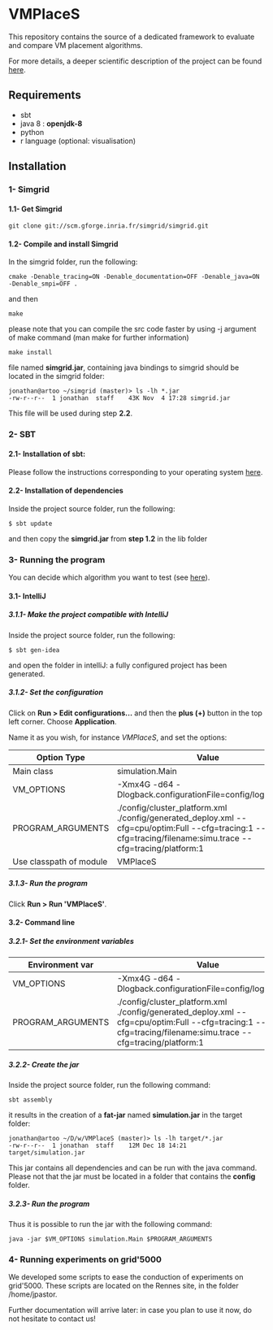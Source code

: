 # VMPlaceS

This repository contains the source of a dedicated framework to evaluate and compare VM placement algorithms.

For more details, a deeper scientific description of the project can be found [here](http://beyondtheclouds.github.io/VMPlaceS).

## Requirements
* sbt
* java 8 : **openjdk-8**
* python
* r language (optional: visualisation)

## Installation

### 1- Simgrid

#### 1.1- Get Simgrid

```
git clone git://scm.gforge.inria.fr/simgrid/simgrid.git
```

#### 1.2- Compile and install Simgrid
In the simgrid folder, run the following:

```
cmake -Denable_tracing=ON -Denable_documentation=OFF -Denable_java=ON -Denable_smpi=OFF .
```
and then

```
make 
```
please note that you can compile the src code faster by using -j argument of make command (man make for further information)

```
make install
```
file named **simgrid.jar**, containing java bindings to simgrid should be located in the simgrid folder:


```
jonathan@artoo ~/simgrid (master)> ls -lh *.jar
-rw-r--r--  1 jonathan  staff    43K Nov  4 17:28 simgrid.jar
```

This file will be used during step **2.2**.

### 2- SBT

#### 2.1- Installation of sbt:

Please follow the instructions corresponding to your operating system [here](http://www.scala-sbt.org/release/tutorial/Setup.html).

#### 2.2- Installation of dependencies

Inside the project source folder, run the following:

```
$ sbt update
```

and then copy the **simgrid.jar** from **step 1.2** in the lib folder

### 3- Running the program 

You can decide which algorithm you want to test (see [here](http://github.com/BeyondTheClouds/VMPlaceS/blob/master/ALGORITHMS.md)).

#### 3.1- IntelliJ

##### 3.1.1- Make the project compatible with IntelliJ

Inside the project source folder, run the following:

```
$ sbt gen-idea
```

and open the folder in intelliJ: a fully configured project has been generated.

##### 3.1.2- Set the configuration

Click on **Run > Edit configurations...** and then the **plus (+)** button in the top left corner. Choose **Application**.

Name it as you wish, for instance _VMPlaceS_, and set the options:

Option Type             | Value
------------------------|-------------
Main class              | simulation.Main
VM_OPTIONS              | -Xmx4G -d64 -Dlogback.configurationFile=config/logback.xml
PROGRAM_ARGUMENTS       | ./config/cluster_platform.xml ./config/generated_deploy.xml  --cfg=cpu/optim:Full --cfg=tracing:1  --cfg=tracing/filename:simu.trace --cfg=tracing/platform:1
Use classpath of module | VMPlaceS

##### 3.1.3- Run the program

Click **Run > Run 'VMPlaceS'**.

#### 3.2- Command line

##### 3.2.1- Set the environment variables

Environment var    | Value
-------------------|-------------
VM_OPTIONS         | -Xmx4G -d64 -Dlogback.configurationFile=config/logback.xml
PROGRAM_ARGUMENTS  | ./config/cluster_platform.xml ./config/generated_deploy.xml  --cfg=cpu/optim:Full --cfg=tracing:1  --cfg=tracing/filename:simu.trace --cfg=tracing/platform:1

##### 3.2.2- Create the jar

Inside the project source folder, run the following command:

```
sbt assembly
```

it results in the creation of a **fat-jar** named **simulation.jar** in the target folder:

```
jonathan@artoo ~/D/w/VMPlaceS (master)> ls -lh target/*.jar
-rw-r--r--  1 jonathan  staff    12M Dec 18 14:21 target/simulation.jar
```

This jar contains all dependencies and can be run with the java command. Please not that the jar must be located in a folder that contains the **config** folder.

##### 3.2.3- Run the program

Thus it is possible to run the jar with the following command:

```
java -jar $VM_OPTIONS simulation.Main $PROGRAM_ARGUMENTS
```

### 4- Running experiments on grid'5000

We developed some scripts to ease the conduction of experiments on grid'5000. These scripts are located on the Rennes site, in the folder /home/jpastor.

Further documentation will arrive later: in case you plan to use it now, do not hesitate to contact us!
